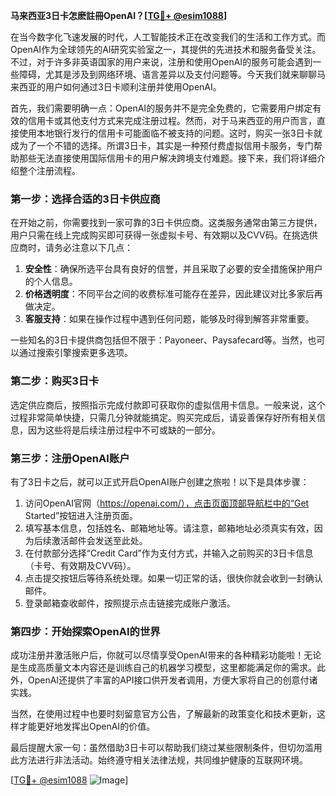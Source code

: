 **马来西亚3日卡怎麽註冊OpenAI？[[TG💪+ @esim1088](https://t.me/s/donk511)]**

在当今数字化飞速发展的时代，人工智能技术正在改变我们的生活和工作方式。而OpenAI作为全球领先的AI研究实验室之一，其提供的先进技术和服务备受关注。不过，对于许多非英语国家的用户来说，注册和使用OpenAI的服务可能会遇到一些障碍，尤其是涉及到网络环境、语言差异以及支付问题等。今天我们就来聊聊马来西亚的用户如何通过3日卡顺利注册并使用OpenAI。

首先，我们需要明确一点：OpenAI的服务并不是完全免费的，它需要用户绑定有效的信用卡或其他支付方式来完成注册过程。然而，对于马来西亚的用户而言，直接使用本地银行发行的信用卡可能面临不被支持的问题。这时，购买一张3日卡就成为了一个不错的选择。所谓3日卡，其实是一种预付费虚拟信用卡服务，专门帮助那些无法直接使用国际信用卡的用户解决跨境支付难题。接下来，我们将详细介绍整个注册流程。

### 第一步：选择合适的3日卡供应商

在开始之前，你需要找到一家可靠的3日卡供应商。这类服务通常由第三方提供，用户只需在线上完成购买即可获得一张虚拟卡号、有效期以及CVV码。在挑选供应商时，请务必注意以下几点：

1. **安全性**：确保所选平台具有良好的信誉，并且采取了必要的安全措施保护用户的个人信息。
2. **价格透明度**：不同平台之间的收费标准可能存在差异，因此建议对比多家后再做决定。
3. **客服支持**：如果在操作过程中遇到任何问题，能够及时得到解答非常重要。

一些知名的3日卡提供商包括但不限于：Payoneer、Paysafecard等。当然，也可以通过搜索引擎搜索更多选项。

### 第二步：购买3日卡

选定供应商后，按照指示完成付款即可获取你的虚拟信用卡信息。一般来说，这个过程非常简单快捷，只需几分钟就能搞定。购买完成后，请妥善保存好所有相关信息，因为这些将是后续注册过程中不可或缺的一部分。

### 第三步：注册OpenAI账户

有了3日卡之后，就可以正式开启OpenAI账户创建之旅啦！以下是具体步骤：

1. 访问OpenAI官网（https://openai.com/），点击页面顶部导航栏中的“Get Started”按钮进入注册页面。
2. 填写基本信息，包括姓名、邮箱地址等。请注意，邮箱地址必须真实有效，因为后续激活邮件会发送至此处。
3. 在付款部分选择“Credit Card”作为支付方式，并输入之前购买的3日卡信息（卡号、有效期及CVV码）。
4. 点击提交按钮后等待系统处理。如果一切正常的话，很快你就会收到一封确认邮件。
5. 登录邮箱查收邮件，按照提示点击链接完成账户激活。

### 第四步：开始探索OpenAI的世界

成功注册并激活账户后，你就可以尽情享受OpenAI带来的各种精彩功能啦！无论是生成高质量文本内容还是训练自己的机器学习模型，这里都能满足你的需求。此外，OpenAI还提供了丰富的API接口供开发者调用，方便大家将自己的创意付诸实践。

当然，在使用过程中也要时刻留意官方公告，了解最新的政策变化和技术更新，这样才能更好地发挥出OpenAI的价值。

最后提醒大家一句：虽然借助3日卡可以帮助我们绕过某些限制条件，但切勿滥用此方法进行非法活动。始终遵守相关法律法规，共同维护健康的互联网环境。

[[TG💪+ @esim1088](https://t.me/s/esim1088) ![Image](https://i.postimg.cc/4NQfJmqS/Snipaste-2025-05-13-00-14-12.png)]